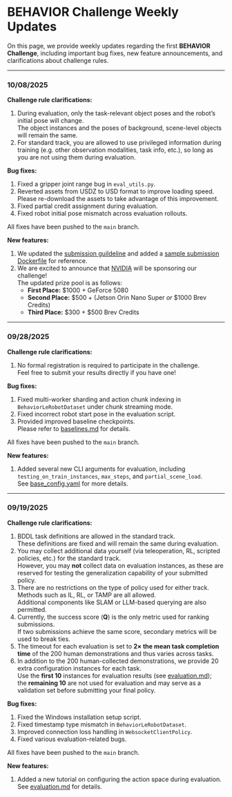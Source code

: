 # BEHAVIOR Challenge Weekly Updates

On this page, we provide weekly updates regarding the first **BEHAVIOR Challenge**, including important bug fixes, new feature announcements, and clarifications about challenge rules.

---

### 10/08/2025

**Challenge rule clarifications:**

1. During evaluation, only the task-relevant object poses and the robot’s initial pose will change.  
   The object instances and the poses of background, scene-level objects will remain the same. 
2. For standard track, you are allowed to use privileged information during training (e.g. other observation modalities, task info, etc.), so long as you are not using them during evaluation.

**Bug fixes:**

1. Fixed a gripper joint range bug in `eval_utils.py`.  
2. Reverted assets from USDZ to USD format to improve loading speed.  
   Please re-download the assets to take advantage of this improvement.  
3. Fixed partial credit assignment during evaluation.
4. Fixed robot initial pose mismatch across evaluation rollouts.

All fixes have been pushed to the `main` branch.

**New features:**

1. We updated the [submission guildeline](./submission.md) and added a [sample submission Dockerfile](https://github.com/StanfordVL/BEHAVIOR-1K/blob/main/OmniGibson/docker/submission.Dockerfile) for reference.  
2. We are excited to announce that [NVIDIA](https://www.nvidia.com/en-us/) will be sponsoring our challenge!  
   The updated prize pool is as follows:
    - **First Place:** $1000 + GeForce 5080  
    - **Second Place:** $500 + (Jetson Orin Nano Super *or* $1000 Brev Credits)  
    - **Third Place:** $300 + $500 Brev Credits  

---

### 09/28/2025

**Challenge rule clarifications:**

1. No formal registration is required to participate in the challenge.  
   Feel free to submit your results directly if you have one!

**Bug fixes:**

1. Fixed multi-worker sharding and action chunk indexing in `BehaviorLeRobotDataset` under chunk streaming mode.  
2. Fixed incorrect robot start pose in the evaluation script.  
3. Provided improved baseline checkpoints.  
   Please refer to [baselines.md](./baselines.md) for details.

All fixes have been pushed to the `main` branch.

**New features:**

1. Added several new CLI arguments for evaluation, including  
   `testing_on_train_instances`, `max_steps`, and `partial_scene_load`.  
   See [base_config.yaml](https://github.com/StanfordVL/BEHAVIOR-1K/blob/main/OmniGibson/omnigibson/learning/configs/base_config.yaml) for more details.

---

### 09/19/2025

**Challenge rule clarifications:**

1. BDDL task definitions are allowed in the standard track.  
   These definitions are fixed and will remain the same during evaluation.  
2. You may collect additional data yourself (via teleoperation, RL, scripted policies, etc.) for the standard track.  
   However, you may **not** collect data on evaluation instances, as these are reserved for testing the generalization capability of your submitted policy.  
3. There are no restrictions on the type of policy used for either track.  
   Methods such as IL, RL, or TAMP are all allowed.  
   Additional components like SLAM or LLM-based querying are also permitted.  
4. Currently, the success score (**Q**) is the only metric used for ranking submissions.  
   If two submissions achieve the same score, secondary metrics will be used to break ties.  
5. The timeout for each evaluation is set to **2× the mean task completion time** of the 200 human demonstrations and thus varies across tasks.  
6. In addition to the 200 human-collected demonstrations, we provide 20 extra configuration instances for each task.  
   Use the **first 10** instances for evaluation results (see [evaluation.md](./evaluation.md#evaluation-protocol-and-logistics));  
   the **remaining 10** are not used for evaluation and may serve as a validation set before submitting your final policy.

**Bug fixes:**

1. Fixed the Windows installation setup script.  
2. Fixed timestamp type mismatch in `BehaviorLeRobotDataset`.  
3. Improved connection loss handling in `WebsocketClientPolicy`.  
4. Fixed various evaluation-related bugs.

All fixes have been pushed to the `main` branch.

**New features:**

1. Added a new tutorial on configuring the action space during evaluation.  
   See [evaluation.md](./evaluation.md#configure-robot-action-space) for details.
